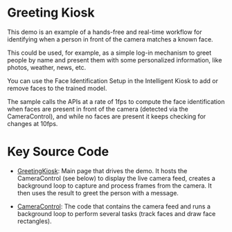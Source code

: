 # Greeting Kiosk

This demo is an example of a hands-free and real-time workflow for identifying when a person in front of the camera matches a known face.

This could be used, for example, as a simple log-in mechanism to greet people by name and present them with some personalized information, like photos, weather, news, etc.

You can use the Face Identification Setup in the Intelligent Kiosk to add or remove faces to the trained model.

The sample calls the APIs at a rate of 1fps to compute the face identification when faces are present in front of the camera (detected via the CameraControl), and while no faces 
are present it keeps checking for changes at 10fps.

# Key Source Code

* [GreetingKiosk](../Kiosk/Views/GreetingKiosk.xaml.cs): Main page that drives the demo. It hosts the CameraControl (see below) to display the live camera feed, creates a background loop to capture and process frames from the camera. It then uses the result to greet the person with a message.

* [CameraControl](../Kiosk/Controls/CameraControl.xaml.cs): The code that contains the camera feed and runs a background loop to perform several tasks (track faces and draw face rectangles).

